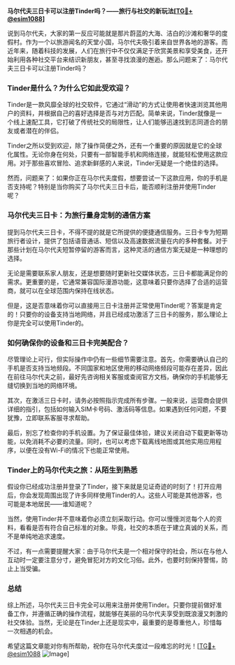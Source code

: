 **马尔代夫三日卡可以注册Tinder吗？——旅行与社交的新玩法[[TG💪+ @esim1088](https://t.me/s/esim1088)]**

说到马尔代夫，大家的第一反应可能就是那片蔚蓝的大海、洁白的沙滩和奢华的度假村。作为一个以旅游闻名的天堂小国，马尔代夫吸引着来自世界各地的游客。而近年来，随着科技的发展，人们在旅行中不仅仅满足于欣赏美景和享受美食，还开始利用各种社交平台来结识新朋友，甚至寻找浪漫的邂逅。那么问题来了：马尔代夫三日卡可以注册Tinder吗？

### Tinder是什么？为什么它如此受欢迎？

Tinder是一款风靡全球的社交软件，它通过“滑动”的方式让使用者快速浏览其他用户的资料，并根据自己的喜好选择是否与对方匹配。简单来说，Tinder就像是一个线上速配工具，它打破了传统社交的局限性，让人们能够迅速找到志同道合的朋友或者潜在的伴侣。

Tinder之所以受到欢迎，除了操作简便之外，还有一个重要的原因就是它的全球化属性。无论你身在何处，只要有一部智能手机和网络连接，就能轻松使用这款应用。对于那些喜欢冒险、追求新鲜感的人来说，Tinder无疑是一个绝佳的选择。

然而，问题来了：如果你正在马尔代夫度假，想要尝试一下这款应用，你的手机是否支持呢？特别是当你购买了马尔代夫三日卡后，能否顺利注册并使用Tinder呢？

### 马尔代夫三日卡：为旅行量身定制的通信方案

提到马尔代夫三日卡，不得不提的就是它所提供的便捷通信服务。三日卡专为短期旅行者设计，提供了包括语音通话、短信以及高速数据流量在内的多种套餐。对于那些计划在马尔代夫短暂停留的游客而言，这种灵活的通信方案无疑是一种理想的选择。

无论是需要联系家人朋友，还是想要随时更新社交媒体状态，三日卡都能满足你的需求。更重要的是，它通常兼容国际漫游功能，这意味着只要你选择了合适的运营商，就可以在全球范围内保持在线状态。

但是，这是否意味着你可以直接用三日卡注册并正常使用Tinder呢？答案是肯定的！只要你的设备支持当地网络，并且已经成功激活了三日卡的服务，那么理论上你是完全可以使用Tinder的。

### 如何确保你的设备和三日卡完美配合？

尽管理论上可行，但实际操作中仍有一些细节需要注意。首先，你需要确认自己的手机是否支持当地频段。不同国家和地区使用的移动网络频段可能存在差异，因此在前往马尔代夫之前，最好先咨询相关客服或查阅官方文档，确保你的手机能够无缝切换到当地的网络环境。

其次，在激活三日卡时，请务必按照指示完成所有步骤。一般来说，运营商会提供详细的指引，包括如何输入SIM卡号码、激活码等信息。如果遇到任何问题，不要犹豫，立即联系客服寻求帮助。

最后，别忘了检查你的手机设置。为了保证最佳体验，建议关闭自动下载更新等功能，以免消耗不必要的流量。同时，也可以考虑下载离线地图或其他实用应用程序，以便在没有Wi-Fi的情况下也能正常使用。

### Tinder上的马尔代夫之旅：从陌生到熟悉

假设你已经成功注册并登录了Tinder，接下来就是见证奇迹的时刻了！打开应用后，你会发现周围出现了许多同样使用Tinder的人。这些人可能是其他游客，也可能是本地居民——谁知道呢？

当然，使用Tinder并不意味着你必须立刻采取行动。你可以慢慢浏览每个人的资料，看看是否有符合自己标准的对象。毕竟，社交的本质在于建立真诚的关系，而不是单纯地追求速度。

不过，有一点需要提醒大家：由于马尔代夫是一个相对保守的社会，所以在与他人互动时一定要注意分寸，避免冒犯对方的文化习俗。此外，也要时刻保持警惕，防止上当受骗。

### 总结

综上所述，马尔代夫三日卡完全可以用来注册并使用Tinder。只要你提前做好准备工作，并遵循正确的操作流程，就能够在美丽的马尔代夫享受到既浪漫又刺激的社交体验。当然，无论是在Tinder上还是现实中，最重要的是尊重他人，珍惜每一次相遇的机会。

希望这篇文章能对你有所帮助，祝你在马尔代夫度过一段难忘的时光！[[TG💪+ @esim1088](https://t.me/s/esim1088) ![Image](https://i.postimg.cc/4NQfJmqS/Snipaste-2025-05-13-00-14-12.png)]